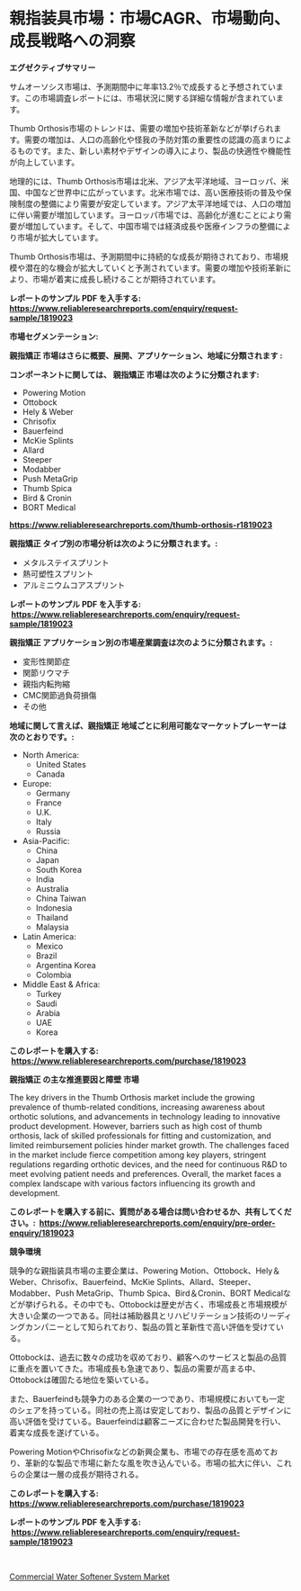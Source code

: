 <p><h1>親指装具市場：市場CAGR、市場動向、成長戦略への洞察</h1></p><p><strong>エグゼクティブサマリー</strong></p>
<p><p>サムオーソシス市場は、予測期間中に年率13.2％で成長すると予想されています。この市場調査レポートには、市場状況に関する詳細な情報が含まれています。</p><p>Thumb Orthosis市場のトレンドは、需要の増加や技術革新などが挙げられます。需要の増加は、人口の高齢化や怪我の予防対策の重要性の認識の高まりによるものです。また、新しい素材やデザインの導入により、製品の快適性や機能性が向上しています。</p><p>地理的には、Thumb Orthosis市場は北米、アジア太平洋地域、ヨーロッパ、米国、中国など世界中に広がっています。北米市場では、高い医療技術の普及や保険制度の整備により需要が安定しています。アジア太平洋地域では、人口の増加に伴い需要が増加しています。ヨーロッパ市場では、高齢化が進むことにより需要が増加しています。そして、中国市場では経済成長や医療インフラの整備により市場が拡大しています。</p><p>Thumb Orthosis市場は、予測期間中に持続的な成長が期待されており、市場規模や潜在的な機会が拡大していくと予測されています。需要の増加や技術革新により、市場が着実に成長し続けることが期待されています。</p></p>
<p><strong>レポートのサンプル PDF を入手する: <a href="https://www.reliableresearchreports.com/enquiry/request-sample/1819023">https://www.reliableresearchreports.com/enquiry/request-sample/1819023</a></strong></p>
<p><strong>市場セグメンテーション:</strong></p>
<p><strong> 親指矯正 市場はさらに概要、展開、アプリケーション、地域に分類されます :</strong></p>
<p><strong>コンポーネントに関しては、 親指矯正 市場は次のように分類されます: &nbsp;</strong></p>
<p><ul><li>Powering Motion</li><li>Ottobock</li><li>Hely & Weber</li><li>Chrisofix</li><li>Bauerfeind</li><li>McKie Splints</li><li>Allard</li><li>Steeper</li><li>Modabber</li><li>Push MetaGrip</li><li>Thumb Spica</li><li>Bird & Cronin</li><li>BORT Medical</li></ul></p>
<p><strong><a href="https://www.reliableresearchreports.com/thumb-orthosis-r1819023">https://www.reliableresearchreports.com/thumb-orthosis-r1819023</a></strong></p>
<p><strong> 親指矯正 タイプ別の市場分析は次のように分類されます。:</strong></p>
<p><ul><li>メタルステイスプリント</li><li>熱可塑性スプリント</li><li>アルミニウムコアスプリント</li></ul></p>
<p><strong>レポートのサンプル PDF を入手する: &nbsp;<a href="https://www.reliableresearchreports.com/enquiry/request-sample/1819023">https://www.reliableresearchreports.com/enquiry/request-sample/1819023</a></strong></p>
<p><strong> 親指矯正 アプリケーション別の市場産業調査は次のように分類されます。:</strong></p>
<p><ul><li>変形性関節症</li><li>関節リウマチ</li><li>親指内転拘縮</li><li>CMC関節過負荷損傷</li><li>その他</li></ul></p>
<p><strong>地域に関して言えば、親指矯正 地域ごとに利用可能なマーケットプレーヤーは次のとおりです。:</strong></p>
<p><ul>
    <li>
        North America:
        <ul>
            <li>United States</li>
            <li>Canada</li>
        </ul>
    </li>
    <li>
        Europe:
        <ul>
            <li>Germany</li>
            <li>France</li>
            <li>U.K.</li>
            <li>Italy</li>
            <li>Russia</li>
        </ul>
    </li>
    <li>
        Asia-Pacific:
        <ul>
            <li>China</li>
            <li>Japan</li>
            <li>South Korea</li>
            <li>India</li>
            <li>Australia</li>
            <li>China Taiwan</li>
            <li>Indonesia</li>
            <li>Thailand</li>
            <li>Malaysia</li>
        </ul>
    </li>
    <li>
        Latin America:
        <ul>
            <li>Mexico</li>
            <li>Brazil</li>
            <li>Argentina Korea</li>
            <li>Colombia</li>
        </ul>
    </li>
    <li>
        Middle East & Africa:
        <ul>
            <li>Turkey</li>
            <li>Saudi</li>
            <li>Arabia</li>
            <li>UAE</li>
            <li>Korea</li>
        </ul>
    </li>
    </ul></p>
<p><strong>このレポートを購入する: &nbsp;<a href="https://www.reliableresearchreports.com/purchase/1819023">https://www.reliableresearchreports.com/purchase/1819023</a></strong></p>
<p><strong>親指矯正 の主な推進要因と障壁 市場</strong></p>
<p><p>The key drivers in the Thumb Orthosis market include the growing prevalence of thumb-related conditions, increasing awareness about orthotic solutions, and advancements in technology leading to innovative product development. However, barriers such as high cost of thumb orthosis, lack of skilled professionals for fitting and customization, and limited reimbursement policies hinder market growth. The challenges faced in the market include fierce competition among key players, stringent regulations regarding orthotic devices, and the need for continuous R&D to meet evolving patient needs and preferences. Overall, the market faces a complex landscape with various factors influencing its growth and development.</p></p>
<p><strong>このレポートを購入する前に、質問がある場合は問い合わせるか、共有してください。:&nbsp; <a href="https://www.reliableresearchreports.com/enquiry/pre-order-enquiry/1819023">https://www.reliableresearchreports.com/enquiry/pre-order-enquiry/1819023</a></strong></p>
<p><strong>競争環境</strong></p>
<p><p>競争的な親指装具市場の主要企業は、Powering Motion、Ottobock、Hely＆Weber、Chrisofix、Bauerfeind、McKie Splints、Allard、Steeper、Modabber、Push MetaGrip、Thumb Spica、Bird＆Cronin、BORT Medicalなどが挙げられる。その中でも、Ottobockは歴史が古く、市場成長と市場規模が大きい企業の一つである。同社は補助器具とリハビリテーション技術のリーディングカンパニーとして知られており、製品の質と革新性で高い評価を受けている。</p><p>Ottobockは、過去に数々の成功を収めており、顧客へのサービスと製品の品質に重点を置いてきた。市場成長も急速であり、製品の需要が高まる中、Ottobockは確固たる地位を築いている。</p><p>また、Bauerfeindも競争力のある企業の一つであり、市場規模においても一定のシェアを持っている。同社の売上高は安定しており、製品の品質とデザインに高い評価を受けている。Bauerfeindは顧客ニーズに合わせた製品開発を行い、着実な成長を遂げている。</p><p>Powering MotionやChrisofixなどの新興企業も、市場での存在感を高めており、革新的な製品で市場に新たな風を吹き込んでいる。市場の拡大に伴い、これらの企業は一層の成長が期待される。</p></p>
<p><strong>このレポートを購入する: &nbsp; <a href="https://www.reliableresearchreports.com/purchase/1819023">https://www.reliableresearchreports.com/purchase/1819023</a></strong></p>
<p><strong>レポートのサンプル PDF を入手する: &nbsp;<a href="https://www.reliableresearchreports.com/enquiry/request-sample/1819023">https://www.reliableresearchreports.com/enquiry/request-sample/1819023</a></strong><strong></strong></p>
<p>&nbsp;</p>
<p><p><a href="https://github.com/santosh758595/Market-Research-Report-List-4/blob/main/commercial-water-softener-system-market.md">Commercial Water Softener System Market</a></p></p>